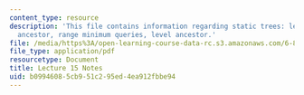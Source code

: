 ```yaml
---
content_type: resource
description: 'This file contains information regarding static trees: least common
  ancestor, range minimum queries, level ancestor.'
file: /media/https%3A/open-learning-course-data-rc.s3.amazonaws.com/6-851-advanced-data-structures-spring-2012/b09946085cb951c295ed4ea912fbbe94_MIT6_851S12_Lec15.pdf
file_type: application/pdf
resourcetype: Document
title: Lecture 15 Notes
uid: b0994608-5cb9-51c2-95ed-4ea912fbbe94
---
```

